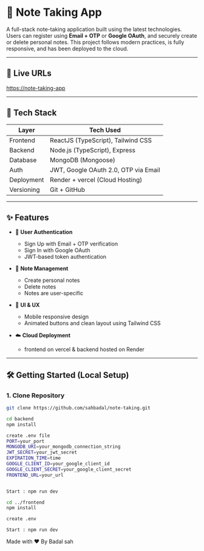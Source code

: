 # 📝 Note Taking App

A full-stack note-taking application built using the latest technologies. Users can register using **Email + OTP** or **Google OAuth**, 
and securely create or delete personal notes. This project follows modern practices, is fully responsive, and has been deployed to the cloud.

---

## 🚀 Live URLs

 [https://note-taking-app](https://note-taking-sandy-ten.vercel.app/)


---

## 🧰 Tech Stack

| Layer     | Tech Used                     |
|-----------|-------------------------------|
| Frontend  | ReactJS (TypeScript), Tailwind CSS |
| Backend   | Node.js (TypeScript), Express |
| Database  | MongoDB (Mongoose)            |
| Auth      | JWT, Google OAuth 2.0, OTP via Email |
| Deployment| Render + vercel (Cloud Hosting)        |
| Versioning| Git + GitHub                  |

---

## ✨ Features

- 🔐 **User Authentication**
  - Sign Up with Email + OTP verification
  - Sign In with Google OAuth
  - JWT-based token authentication

- 📝 **Note Management**
  - Create personal notes
  - Delete notes
  - Notes are user-specific

- 📱 **UI & UX**
  - Mobile responsive design
  - Animated buttons and clean layout using Tailwind CSS

- ☁️ **Cloud Deployment**
  - frontend on vercel & backend hosted on Render

---

## 🛠️ Getting Started (Local Setup)

### 1. Clone Repository

```bash
git clone https://github.com/sahbadal/note-taking.git

cd backend
npm install

create .env file
PORT=your_port
MONGODB_URI=your_mongodb_connection_string
JWT_SECRET=your_jwt_secret
EXPIRATION_TIME=time
GOOGLE_CLIENT_ID=your_google_client_id
GOOGLE_CLIENT_SECRET=your_google_client_secret
FRONTEND_URL=your_url


Start : npm run dev

cd ../frontend
npm install

create .env

Start : npm run dev

```

Made with ❤️ By Badal sah
